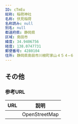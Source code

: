 ```yaml
---
ID: cTmEu
総称: 稲荷神社
名称: 伏見稲荷
名称読み: null
別名: null
都道府県: 静岡県
区域: 島田市
緯度: 34.9406756
経度: 138.0747731
郵便番号: 4280104
住所: 静岡県島田市川根町家山４５４−６
---
```


## その他

### 参考URL

| URL | 説明          |
| --- | ------------- |
|     | OpenStreetMap |
